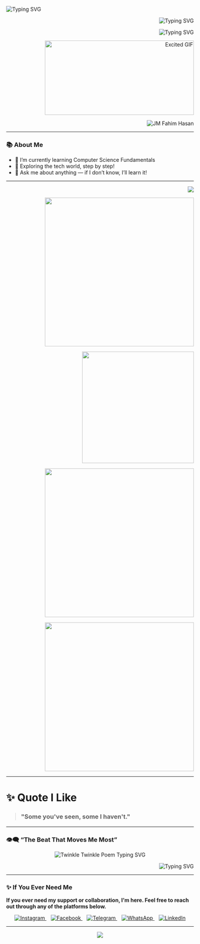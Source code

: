 
<p align="left">
  <img src="https://readme-typing-svg.demolab.com?font=Fira+Code&size=36&duration=2000&pause=1500&color=00CFFF&center=true&width=600&lines=Hi+I'm+J+M+FAHIM+HASAN" alt="Typing SVG" />
</p>

<p align="right">
  <img src="https://readme-typing-svg.demolab.com?font=Fira+Code&size=20&duration=2000&pause=5000&color=FF0000&center=true&width=600&lines=Computer+Science+and+Engineering+Student." alt="Typing SVG" />
</p>

<p align="right">
  <img src="https://readme-typing-svg.demolab.com?font=Fira+Code&duration=3000&pause=1000&center=true&width=435&lines=Aspiring+Developer;Learning+Every+Day;Future+Coder+In+Progress" alt="Typing SVG" />
</p>

<p align="right">
  <img src="https://media2.giphy.com/media/v1.Y2lkPTc5MGI3NjExZmQwMnV2NXRvM2wydGw3MTNrdTNrd3l3dGlzd3IyMWcyYnIxcWpkeCZlcD12MV9pbnRlcm5hbF9naWZfYnlfaWQmY3Q9Zw/jBOOXxSJfG8kqMxT11/giphy.gif" width="400" height="200" alt="Excited GIF"> 
</p>

<p align="right">
  <img src="https://komarev.com/ghpvc/?username=jmfaheemhasan&label=Profile+Views&color=dc143c&style=for-the-badge" alt="JM Fahim Hasan" />
</p>

---

### 📚 About Me

- 🔭 I’m currently learning Computer Science Fundamentals
- 🌱 Exploring the tech world, step by step!
- 💬 Ask me about anything — if I don’t know, I’ll learn it!

---

<!--STATS-START-->
<p align="right">
  <img src="https://readme-typing-svg.herokuapp.com?center=true&lines=Tracking+my+progress+daily..." />
</p>

<p align="right">
  <img src="https://github-readme-stats.vercel.app/api?username=jmfaheemhasan&show_icons=true&theme=radical&hide_border=true" width="400" />
</p>

<p align="right">
  <img src="https://github-readme-stats.vercel.app/api/top-langs/?username=jmfaheemhasan&layout=compact&theme=radical&hide_border=true" width="300" />
</p>

<p align="right">
  <img src="https://github-readme-streak-stats.herokuapp.com?user=jmfaheemhasan&theme=radical&hide_border=true" width="400" />
</p>

<p align="right">
  <img src="https://github-profile-trophy.vercel.app/?username=jmfaheemhasan&theme=radical&no-frame=true&row=2&column=4" width="400" />
</p>
<!--STATS-END-->

---

# ✨ Quote I Like
> ### "Some you've seen, some I haven't."

---

### 👁‍🗨 “The Beat That Moves Me Most”
<p align="center">
  <img src="https://readme-typing-svg.demolab.com?font=Fira+Code&fontSize=48&duration=5000&pause=1500&color=FF0000&center=true&width=600&lines=Twinkle,+twinkle,+little+star;How+I+wonder+what+you+are!;Up+above+the+world+so+high;Like+a+diamond+in+the+sky.;When+the+blazing+sun+is+gone;When+he+nothing+shines+upon;Then+you+show+your+little+light;Twinkle,+twinkle,+all+the+night." alt="Twinkle Twinkle Poem Typing SVG" />
</p>

<p align="right">
  <img src="https://readme-typing-svg.demolab.com?font=Fira+Code&size=28&duration=5000&pause=2000&color=FF2C2C&center=true&width=700&lines=The+Battle+Of+The+Soul;With+The+Devil" alt="Typing SVG" />
</p>

---

### ✨ If You Ever Need Me

**If you ever need my support or collaboration, I'm here. Feel free to reach out through any of the platforms below.**

<p align="center">
  <a href="https://www.instagram.com/fahimhassan311?igsh=MXgwdTlxNDFrcDNmbA==" target="_blank">
    <img src="https://img.icons8.com/fluency/48/instagram-new.png" alt="Instagram"/>  
  </a>
  &nbsp;&nbsp;
  <a href="https://www.facebook.com/share/15n5ZoV588/" target="_blank">
    <img src="https://img.icons8.com/fluency/48/facebook-new.png" alt="Facebook"/>
  </a>
  &nbsp;&nbsp;
  <a href="https://t.me/jmfaheemhasan" target="_blank">
    <img src="https://img.icons8.com/fluency/48/telegram-app.png" alt="Telegram"/>
  </a>
  &nbsp;&nbsp;
  <a href="https://wa.me/8801893380852" target="_blank">
    <img src="https://img.icons8.com/fluency/48/whatsapp.png" alt="WhatsApp"/>
  </a>
  &nbsp;&nbsp;
  <a href="https://www.linkedin.com/in/j-m-fahim-hasan" target="_blank">
    <img src="https://img.icons8.com/fluency/48/linkedin.png" alt="LinkedIn"/>
  </a>
</p>

---

<p align="center">
  <img src="https://img.shields.io/badge/Made%20in-Bangladesh-1f425f?style=for-the-badge" />
</p>
